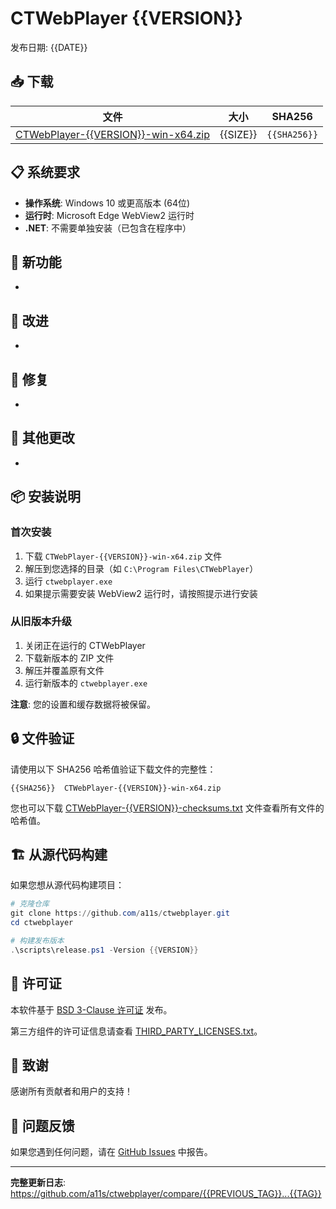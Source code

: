 # CTWebPlayer {{VERSION}}

发布日期: {{DATE}}

## 📥 下载

| 文件 | 大小 | SHA256 |
|------|------|--------|
| [CTWebPlayer-{{VERSION}}-win-x64.zip](../../releases/download/{{TAG}}/CTWebPlayer-{{VERSION}}-win-x64.zip) | {{SIZE}} | `{{SHA256}}` |

## 📋 系统要求

- **操作系统**: Windows 10 或更高版本 (64位)
- **运行时**: Microsoft Edge WebView2 运行时
- **.NET**: 不需要单独安装（已包含在程序中）

## 🚀 新功能

- 

## 💪 改进

- 

## 🐛 修复

- 

## 📝 其他更改

- 

## 📦 安装说明

### 首次安装

1. 下载 `CTWebPlayer-{{VERSION}}-win-x64.zip` 文件
2. 解压到您选择的目录（如 `C:\Program Files\CTWebPlayer`）
3. 运行 `ctwebplayer.exe`
4. 如果提示需要安装 WebView2 运行时，请按照提示进行安装

### 从旧版本升级

1. 关闭正在运行的 CTWebPlayer
2. 下载新版本的 ZIP 文件
3. 解压并覆盖原有文件
4. 运行新版本的 `ctwebplayer.exe`

**注意**: 您的设置和缓存数据将被保留。

## 🔒 文件验证

请使用以下 SHA256 哈希值验证下载文件的完整性：

```
{{SHA256}}  CTWebPlayer-{{VERSION}}-win-x64.zip
```

您也可以下载 [CTWebPlayer-{{VERSION}}-checksums.txt](../../releases/download/{{TAG}}/CTWebPlayer-{{VERSION}}-checksums.txt) 文件查看所有文件的哈希值。

## 🏗️ 从源代码构建

如果您想从源代码构建项目：

```powershell
# 克隆仓库
git clone https://github.com/a11s/ctwebplayer.git
cd ctwebplayer

# 构建发布版本
.\scripts\release.ps1 -Version {{VERSION}}
```

## 📄 许可证

本软件基于 [BSD 3-Clause 许可证](https://github.com/a11s/ctwebplayer/blob/main/LICENSE) 发布。

第三方组件的许可证信息请查看 [THIRD_PARTY_LICENSES.txt](https://github.com/a11s/ctwebplayer/blob/main/THIRD_PARTY_LICENSES.txt)。

## 🙏 致谢

感谢所有贡献者和用户的支持！

## 🐞 问题反馈

如果您遇到任何问题，请在 [GitHub Issues](https://github.com/a11s/ctwebplayer/issues) 中报告。

---

**完整更新日志**: https://github.com/a11s/ctwebplayer/compare/{{PREVIOUS_TAG}}...{{TAG}}